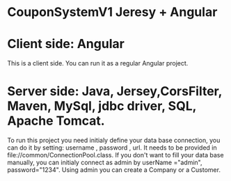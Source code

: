 # CouponSystemV1  Jeresy + Angular
# Client side: Angular
This is a client side.
You can run it as a regular Angular project.

# Server side: Java, Jersey,CorsFilter, Maven, MySql, jdbc driver, SQL, Apache Tomcat.

To run this project you need initialy define your data base connection,
you can do it by setting: username , password , url.
It needs to be provided in file://common/ConnectionPool.class.
If you don't want to fill your data base manually, you can initialy connect as admin by
userName ="admin", password="1234".
Using admin you can create a Company or a Customer.


